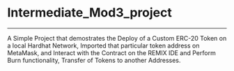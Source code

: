 # Intermediate_Mod3_project
--------------

A Simple Project that demostrates the Deploy of a Custom ERC-20 Token on a local Hardhat Network, Imported that particular token address on MetaMask, and Interact with the Contract on the REMIX IDE and Perform Burn functionality, Transfer of Tokens to another Addresses.
